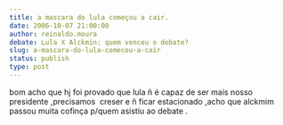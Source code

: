 ```yaml
---
title: a mascara do lula começou a cair.
date: 2006-10-07 21:00:00
author: reinaldo.moura
debate: Lula X Alckmin: quem venceu o debate?
slug: a-mascara-do-lula-comecou-a-cair
status: publish 
type: post
---
```


bom acho que hj foi provado que lula ñ é capaz de ser mais nosso presidente ,precisamos  creser e ñ ficar estacionado ,acho que alckmim passou muita cofinça p/quem asistiu ao debate .
